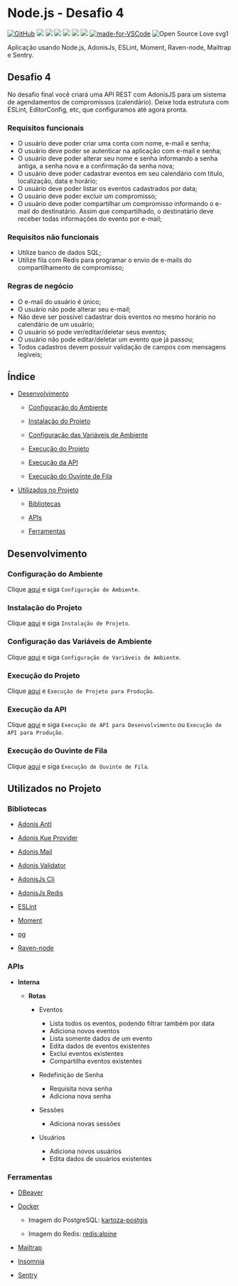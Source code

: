 # Node.js - Desafio 4

[![GitHub](https://img.shields.io/github/license/mashape/apistatus.svg)](https://github.com/osvaldokalvaitir/nodejs-desafio4/blob/master/LICENSE)
![](https://img.shields.io/github/package-json/v/osvaldokalvaitir/nodejs-desafio4.svg)
![](https://img.shields.io/github/last-commit/osvaldokalvaitir/nodejs-desafio4.svg?color=red)
![](https://img.shields.io/github/languages/top/osvaldokalvaitir/nodejs-desafio4.svg?color=yellow)
![](https://img.shields.io/github/languages/count/osvaldokalvaitir/nodejs-desafio4.svg?color=lightgrey)
![](https://img.shields.io/github/languages/code-size/osvaldokalvaitir/nodejs-desafio4.svg)
![](https://img.shields.io/github/repo-size/osvaldokalvaitir/nodejs-desafio4.svg?color=blueviolet)
[![made-for-VSCode](https://img.shields.io/badge/Made%20for-VSCode-1f425f.svg)](https://code.visualstudio.com/)
![Open Source Love svg1](https://badges.frapsoft.com/os/v1/open-source.svg?v=103)

Aplicação usando Node.js, AdonisJs, ESLint, Moment, Raven-node, Mailtrap e Sentry.

## Desafio 4

No desafio final você criará uma API REST com AdonisJS para um sistema de agendamentos de compromissos (calendário). Deixe toda estrutura com ESLint, EditorConfig, etc, que configuramos até agora pronta.

### Requisitos funcionais

- O usuário deve poder criar uma conta com nome, e-mail e senha;
- O usuário deve poder se autenticar na aplicação com e-mail e senha;
- O usuário deve poder alterar seu nome e senha informando a senha antiga, a senha nova e a confirmação da senha nova;
- O usuário deve poder cadastrar eventos em seu calendário com título, localização, data e horário;
- O usuário deve poder listar os eventos cadastrados por data;
- O usuário deve poder excluir um compromisso;
- O usuário deve poder compartilhar um compromisso informando o e-mail do destinatário. Assim que compartilhado, o destinatário deve receber todas informações do evento por e-mail;

### Requisitos não funcionais

- Utilize banco de dados SQL;
- Utilize fila com Redis para programar o envio de e-mails do compartilhamento de compromisso;

### Regras de negócio

- O e-mail do usuário é único;
- O usuário não pode alterar seu e-mail;
- Não deve ser possível cadastrar dois eventos no mesmo horário no calendário de um usuário;
- O usuário só pode ver/editar/deletar seus eventos;
- O usuário não pode editar/deletar um evento que já passou;
- Todos cadastros devem possuir validação de campos com mensagens legíveis;

## Índice

- [Desenvolvimento](#desenvolvimento)

  - [Configuração do Ambiente](#configuração-do-ambiente)

  - [Instalação do Projeto](#instalação-do-projeto)
  
  - [Configuração das Variáveis de Ambiente](#configuração-das-variáveis-de-ambiente)

  - [Execução do Projeto](#execução-do-projeto)

  - [Execução da API](#execução-da-api)

  - [Execução do Ouvinte de Fila](#execução-do-ouvinte-de-fila)

- [Utilizados no Projeto](#utilizados-no-projeto)

  - [Bibliotecas](#bibliotecas)

  - [APIs](#apis)
  
  - [Ferramentas](#ferramentas)

## Desenvolvimento

### Configuração do Ambiente

Clique [aqui](https://github.com/osvaldokalvaitir/projects-settings/blob/master/README.md) e siga `Configuração de Ambiente`.

### Instalação do Projeto

Clique [aqui](https://github.com/osvaldokalvaitir/projects-settings/blob/master/nodejs/nodejs.md) e siga `Instalação de Projeto`.

### Configuração das Variáveis de Ambiente

Clique [aqui](https://github.com/osvaldokalvaitir/projects-settings/blob/master/nodejs/libs/dotenv.md) e siga `Configuração de Variáveis de Ambiente`.

### Execução do Projeto

Clique [aqui](https://github.com/osvaldokalvaitir/projects-settings/blob/master/nodejs/nodejs.md) e `Execução de Projeto para Produção`.

### Execução da API

Clique [aqui](https://github.com/osvaldokalvaitir/projects-settings/blob/master/nodejs/libs/@adonisjs-cli.md) e siga `Execução de API para Desenvolvimento` ou `Execução de API para Produção`.

### Execução do Ouvinte de Fila

Clique [aqui](https://github.com/osvaldokalvaitir/projects-settings/blob/master/nodejs/libs/@adonisjs-cli.md) e siga `Execução de Ouvinte de Fila`.

## Utilizados no Projeto

### Bibliotecas

- [Adonis Antl](https://github.com/osvaldokalvaitir/projects-settings/blob/master/nodejs/libs/@adonisjs-antl.md)

- [Adonis Kue Provider](https://github.com/osvaldokalvaitir/projects-settings/blob/master/nodejs/libs/adonis-kue.md)

- [Adonis Mail](https://github.com/osvaldokalvaitir/projects-settings/blob/master/nodejs/libs/@adonisjs-mail.md)

- [Adonis Validator](https://github.com/osvaldokalvaitir/projects-settings/blob/master/nodejs/libs/@adonisjs-validator.md)

- [AdonisJs Cli](https://github.com/osvaldokalvaitir/projects-settings/blob/master/nodejs/libs/@adonisjs-cli.md)

- [AdonisJs Redis](https://github.com/osvaldokalvaitir/projects-settings/blob/master/nodejs/libs/@adonisjs-redis.md)

- [ESLint](https://github.com/osvaldokalvaitir/projects-settings/blob/master/nodejs/libs/eslint.md)

- [Moment](https://github.com/osvaldokalvaitir/projects-settings/blob/master/nodejs/libs/moment.md)

- [pg](https://github.com/osvaldokalvaitir/projects-settings/blob/master/nodejs/libs/pg.md)

- [Raven-node](https://github.com/osvaldokalvaitir/projects-settings/blob/master/nodejs/libs/raven.md)

### APIs

- **Interna**

  - **Rotas**

    - Eventos

      - Lista todos os eventos, podendo filtrar também por data
      - Adiciona novos eventos
      - Lista somente dados de um evento
      - Edita dados de eventos existentes
      - Exclui eventos existentes
      - Compartilha eventos existentes

    - Redefinição de Senha

      - Requisita nova senha
      - Adiciona nova senha

    - Sessões

      - Adiciona novas sessões

    - Usuários

      - Adiciona novos usuários
      - Edita dados de usuários existentes

### Ferramentas

- [DBeaver](https://github.com/osvaldokalvaitir/projects-settings/blob/master/database/dbeaver.md)

- [Docker](https://github.com/osvaldokalvaitir/projects-settings/blob/master/virtualization/docker/docker.md)

  - Imagem do PostgreSQL: [kartoza-postgis](https://github.com/osvaldokalvaitir/projects-settings/blob/master/virtualization/docker/images/kartoza-postgis.md)

  - Imagem do Redis: [redis:alpine](https://github.com/osvaldokalvaitir/projects-settings/blob/master/virtualization/docker/images/redis-alpine.md)

- [Mailtrap](https://github.com/osvaldokalvaitir/projects-settings/blob/master/email/mailtrap.md)

- [Insomnia](https://github.com/osvaldokalvaitir/projects-settings/blob/master/api-client/insomnia.md)

- [Sentry](https://github.com/osvaldokalvaitir/projects-settings/blob/master/error/sentry.md)
